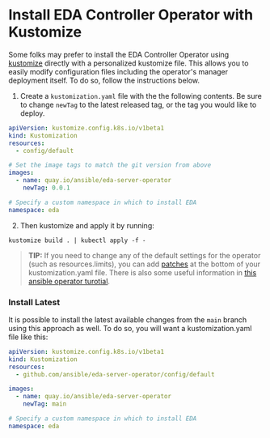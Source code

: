 # Install EDA Controller Operator with Kustomize

Some folks may prefer to install the EDA Controller Operator using [kustomize](https://kustomize.io/) directly with a personalized kustomize file. This allows you to easily modify configuration files including the operator's manager deployment itself. To do so, follow the instructions below.


1. Create a `kustomization.yaml` file with the the following contents. Be sure to change `newTag` to the latest released tag, or the tag you would like to deploy.

```yaml
apiVersion: kustomize.config.k8s.io/v1beta1
kind: Kustomization
resources:
  - config/default

# Set the image tags to match the git version from above
images:
  - name: quay.io/ansible/eda-server-operator
    newTag: 0.0.1

# Specify a custom namespace in which to install EDA
namespace: eda
```

2. Then kustomize and apply it by running:

```
kustomize build . | kubectl apply -f -
```
> **TIP:** If you need to change any of the default settings for the operator (such as resources.limits), you can add [patches](https://kubectl.docs.kubernetes.io/references/kustomize/kustomization/patches/) at the bottom of your kustomization.yaml file. There is also some useful information in [this ansible operator turotial](https://sdk.operatorframework.io/docs/building-operators/ansible/tutorial).


### Install Latest

It is possible to install the latest available changes from the `main` branch using this approach as well. To do so, you will want a kustomization.yaml file like this:

```yaml
apiVersion: kustomize.config.k8s.io/v1beta1
kind: Kustomization
resources:
  - github.com/ansible/eda-server-operator/config/default

images:
  - name: quay.io/ansible/eda-server-operator
    newTag: main

# Specify a custom namespace in which to install EDA
namespace: eda
```
